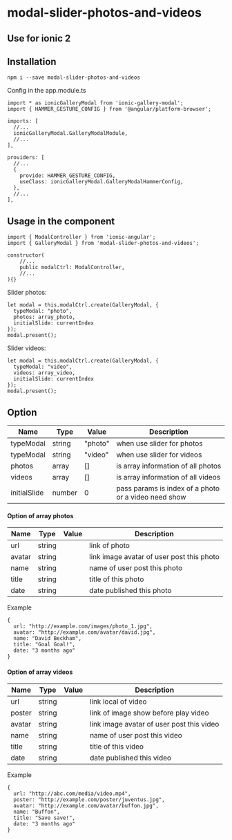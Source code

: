 # modal-slider-photos-and-videos

## Use for ionic 2

## Installation
```
npm i --save modal-slider-photos-and-videos
```

Config in the app.module.ts
```
import * as ionicGalleryModal from 'ionic-gallery-modal';
import { HAMMER_GESTURE_CONFIG } from '@angular/platform-browser';

imports: [
  //...
  ionicGalleryModal.GalleryModalModule,
  //...
],

providers: [
  //...
  {
    provide: HAMMER_GESTURE_CONFIG,
    useClass: ionicGalleryModal.GalleryModalHammerConfig,
  },
  //...
],
```

## Usage in the component
```
import { ModalController } from 'ionic-angular';
import { GalleryModal } from 'modal-slider-photos-and-videos';

constructor(
    //...
    public modalCtrl: ModalController,
    //...
){}
```

Slider photos:
```
let modal = this.modalCtrl.create(GalleryModal, {
  typeModal: "photo",
  photos: array_photo,
  initialSlide: currentIndex
});
modal.present();
```

Slider videos:
```
let modal = this.modalCtrl.create(GalleryModal, {
  typeModal: "video",
  videos: array_video,
  initialSlide: currentIndex
});
modal.present();
```


## Option
| Name | Type | Value | Description |
|------|------|-------|-------------|
| typeModal | string | "photo" | when use slider for photos |
| typeModal | string | "video" | when use slider for videos |
| photos | array | [] | is array information of all photos |
| videos | array | [] | is array information of all videos |
| initialSlide | number | 0 | pass params is index of a photo or a video need show |



#### Option of array photos
| Name | Type | Value | Description |
|------|------|-------|-------------|
| url | string |  | link of photo |
| avatar | string |  | link image avatar of user post this photo |
| name | string |  | name of user post this photo |
| title | string |  | title of this photo |
| date | string |  | date published this photo |

Example
```
{
  url: "http://example.com/images/photo_1.jpg",
  avatar: "http://example.com/avatar/david.jpg",
  name: "David Beckham",
  title: "Goal Goal!",
  date: "3 months ago"
}
```


#### Option of array videos
| Name | Type | Value | Description |
|------|------|-------|-------------|
| url | string |  | link local of video |
| poster | string |  | link of image show before play video |
| avatar | string |  | link image avatar of user post this video |
| name | string |  | name of user post this video |
| title | string |  | title of this video |
| date | string |  | date published this video |

Example
```
{
  url: "http://abc.com/media/video.mp4",
  poster: "http://example.com/poster/juventus.jpg",
  avatar: "http://example.com/avatar/buffon.jpg",
  name: "Buffon",
  title: "Save save!",
  date: "3 months ago"
}
```

